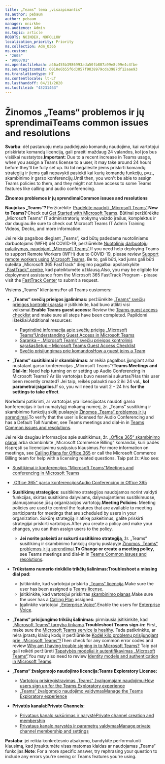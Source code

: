 ```yaml
---
title: „Teams“ tema „visaapimantis“
ms.author: pebaum
author: pebaum
manager: mnirkhe
ms.audience: Admin
ms.topic: article
ROBOTS: NOINDEX, NOFOLLOW
localization_priority: Priority
ms.collection: Adm_O365
ms.custom:
- "2605"
- "9000701"
ms.openlocfilehash: a46a455b3986993ada50fb807a99e8c99e4c4fbe
ms.sourcegitcommit: 6010e6b55f6d3057f9038979cda3987df12aae93
ms.translationtype: HT
ms.contentlocale: lt-LT
ms.lasthandoff: 04/11/2020
ms.locfileid: "43231463"
---
```

# <a name="teams-common-issues-and-resolutions"></a><span data-ttu-id="e9df4-102">Žinomos „Teams“ problemos ir jų sprendimai</span><span class="sxs-lookup"><span data-stu-id="e9df4-102">Teams common issues and resolutions</span></span>

<span data-ttu-id="e9df4-103">**Svarbu**: dėl pastaruoju metu padidėjusio komandų naudojimo, kai vartotojui priskiriate komandų licenciją, gali praeiti maždaug 24 valandos, kol jos bus visiškai nustatytos.</span><span class="sxs-lookup"><span data-stu-id="e9df4-103">**Important**: Due to a recent increase in Teams usage, when you assign a Teams license to a user, it may take around 24 hours before they'll be fully set up.</span></span> <span data-ttu-id="e9df4-104">Iki tol negalėsite jiems priskirti komandų strategijų ir jiems gali nepavykti pasiekti kai kurių komandų funkcijų, pvz., skambinimo ir garso konferencijų.</span><span class="sxs-lookup"><span data-stu-id="e9df4-104">Until then, you won't be able to assign Teams policies to them, and they might not have access to some Teams features like calling and audio conferencing.</span></span>

<span data-ttu-id="e9df4-105">**Žinomos problemos ir jų sprendimai**</span><span class="sxs-lookup"><span data-stu-id="e9df4-105">**Common issues and resolutions**</span></span>

<span data-ttu-id="e9df4-106">**Naujokas „Teams“?** Peržiūrėkite  [Pradėkite naudoti „Microsoft Teams“](https://docs.microsoft.com/microsoftteams/get-started-with-teams-quick-start).</span><span class="sxs-lookup"><span data-stu-id="e9df4-106">**New to Teams?** Check out [Get Started with Microsoft Teams](https://docs.microsoft.com/microsoftteams/get-started-with-teams-quick-start).</span></span> <span data-ttu-id="e9df4-107">Būtinai peržiūrėkite „Microsoft Teams“ IT administratorių mokymų vaizdo įrašus, komplektus ir dar daugiau.</span><span class="sxs-lookup"><span data-stu-id="e9df4-107">Be sure to check out Microsoft Teams IT Admin Training Videos, Decks, and more information.</span></span>

<span data-ttu-id="e9df4-108">Jei reikia pagalbos diegiant „Teams“, kad būtų padedama nuotoliniams darbuotojams (WFH) dėl COVID-19, peržiūrėkite [Nuotolinių darbuotojų palaikymas, naudojant „Microsoft Teams“](https://docs.microsoft.com/microsoftteams/support-remote-work-with-teams).</span><span class="sxs-lookup"><span data-stu-id="e9df4-108">If you need help deploying Teams to support Remote Workers (WFH) due to COVID-19, please review  [Support remote workers using Microsoft Teams](https://docs.microsoft.com/microsoftteams/support-remote-work-with-teams).</span></span> <span data-ttu-id="e9df4-109">Be to, gali būti, kad jums gali būti suteikta „Microsoft 365 FastTrack“ diegimo pagalba: apsilankykite [„FastTrack“ centre](https://www.microsoft.com/fasttrack), kad pateiktumėte užklausą.</span><span class="sxs-lookup"><span data-stu-id="e9df4-109">Also, you may be eligible for deployment assistance from the Microsoft 365 FastTrack Program - please visit the [FastTrack Center](https://www.microsoft.com/fasttrack) to submit a request.</span></span>

<span data-ttu-id="e9df4-110">Visiems „Teams“ klientams:</span><span class="sxs-lookup"><span data-stu-id="e9df4-110">For all Teams customers:</span></span>

- <span data-ttu-id="e9df4-111">**„Teams“ svečių prieigos įgalinimas:** peržiūrėkite [„Teams“ svečių prieigos kontrolinį sąrašą](https://docs.microsoft.com/microsoftteams/guest-access-checklist) ir įsitikinkite, kad buvo atlikti visi veiksmai.</span><span class="sxs-lookup"><span data-stu-id="e9df4-111">**Enable Teams guest access:** Review the [Teams guest access checklist](https://docs.microsoft.com/microsoftteams/guest-access-checklist) and make sure all steps have been completed.</span></span> <span data-ttu-id="e9df4-112">Papildomi ištekliai:</span><span class="sxs-lookup"><span data-stu-id="e9df4-112">Additional resources:</span></span>
    - [<span data-ttu-id="e9df4-113">Pagrindinė informacija apie svečių prieigą „Microsoft Teams“</span><span class="sxs-lookup"><span data-stu-id="e9df4-113">Understanding Guest Access in Microsoft Teams</span></span>](https://docs.microsoft.com/microsoftteams/guest-access)
    - [<span data-ttu-id="e9df4-114">Sąranka – „Microsoft Teams“ svečių prieigos kontrolinis sąrašas</span><span class="sxs-lookup"><span data-stu-id="e9df4-114">Setup – Microsoft Teams Guest Access Checklist</span></span>](https://docs.microsoft.com/microsoftteams/guest-access-checklist)
    - [<span data-ttu-id="e9df4-115">Svečio prisijungimas prie komandos</span><span class="sxs-lookup"><span data-stu-id="e9df4-115">How a guest joins a Team</span></span>](https://docs.microsoft.com/microsoftteams/guest-joins)

- <span data-ttu-id="e9df4-116">**„Teams“ susitikimai ir skambinimas**: ar reikia pagalbos įjungiant arba nustatant garso konferencijas „Microsoft Teams“?</span><span class="sxs-lookup"><span data-stu-id="e9df4-116">**Teams Meetings and Dial-In**: Need help turning on or setting up Audio Conferencing in Microsoft Teams?</span></span> <span data-ttu-id="e9df4-117">Ar šis vartotojas buvo neseniai sukurtas?</span><span class="sxs-lookup"><span data-stu-id="e9df4-117">Has this user been recently created?</span></span> <span data-ttu-id="e9df4-118">Jei taip, reikės palaukti nuo 2 iki 24 val., **kol parametrai įsigalios**.</span><span class="sxs-lookup"><span data-stu-id="e9df4-118">If so, you will need to wait 2 – 24 hrs **for the settings to take effect**.</span></span> 

<span data-ttu-id="e9df4-119">Norėdami patikrinti, ar vartotojas yra licencijuotas naudoti garso konferencijas ir turi numatytąjį mokamą numerį, žr. „Teams“ susitikimų ir skambinimo funkcijų skiltį puslapyje [Žinomos „Teams“ problemos ir jų sprendimai](https://docs.microsoft.com/microsoftteams/known-issues).</span><span class="sxs-lookup"><span data-stu-id="e9df4-119">To verify that the user is licensed for Audio Conferencing and has a Default Toll Number, see Teams meetings and dial-in in [Teams Common issues and resolutions](https://docs.microsoft.com/microsoftteams/known-issues).</span></span>

<span data-ttu-id="e9df4-120">Jei reikia daugiau informacijos apie susitikimus, žr. [„Office 365“ skambinimo planai](https://docs.microsoft.com/microsoftteams/calling-plans-for-office-365) arba skambinkite „Microsoft Commerce Billing“ komandai, kuri padės išspręsti su licencijavimu susijusius klausimus.</span><span class="sxs-lookup"><span data-stu-id="e9df4-120">For more information on meetings, see [Calling Plans for Office 365](https://docs.microsoft.com/microsoftteams/calling-plans-for-office-365) or call the Microsoft Commerce Billing team for help with a licensing related questions.</span></span> <span data-ttu-id="e9df4-121">Taip pat žr.:</span><span class="sxs-lookup"><span data-stu-id="e9df4-121">Also see:</span></span>

 - [<span data-ttu-id="e9df4-122">Susitikimai ir konferencijos "Microsoft Teams"</span><span class="sxs-lookup"><span data-stu-id="e9df4-122">Meetings and conferencing in Microsoft Teams</span></span>](https://docs.microsoft.com/microsoftteams/deploy-meetings-microsoft-teams-landing-page)
 - [<span data-ttu-id="e9df4-123">„Office 365“ garso konferencijos</span><span class="sxs-lookup"><span data-stu-id="e9df4-123">Audio Conferencing in Office 365</span></span>](https://docs.microsoft.com/microsoftteams/audio-conferencing-in-office-365)

- <span data-ttu-id="e9df4-124">**Susitikimų strategijos**: susitikimo strategijos naudojamos norint valdyti funkcijas, skirtas susitikimo dalyviams, dalyvaujantiems susitikimuose, planuojamuose jūsų organizacijos vartotojų.</span><span class="sxs-lookup"><span data-stu-id="e9df4-124">**Meeting Policies**: Meeting policies are used to control the features that are available to meeting participants for meetings that are scheduled by users in your organization.</span></span> <span data-ttu-id="e9df4-125">Sukūrę strategiją ir atlikę pakeitimus, galite priskirti strategijai priskirti vartotojus.</span><span class="sxs-lookup"><span data-stu-id="e9df4-125">After you create a policy and make your changes, you can then assign users to the policy.</span></span> 
    - <span data-ttu-id="e9df4-126">**Jei norite pakeisti ar sukurti susitikimo strategiją**, žr. „Teams“ susitikimų ir skambinimo funkcijų skyrių puslapyje [Žinomos „Teams“ problemos ir jų sprendimai](https://docs.microsoft.com/microsoftteams/known-issues).</span><span class="sxs-lookup"><span data-stu-id="e9df4-126">**To Change or create a meeting policy**, see Teams meetings and dial-in in [Teams Common issues and resolutions](https://docs.microsoft.com/microsoftteams/known-issues).</span></span> 
  
- <span data-ttu-id="e9df4-127">**Trūkstamo numerio rinkiklio trikčių šalinimas:**</span><span class="sxs-lookup"><span data-stu-id="e9df4-127">**Troubleshoot a missing dial pad:**</span></span>  

    - <span data-ttu-id="e9df4-128">Įsitikinkite, kad vartotojui priskirta [„Teams“ licencija](https://docs.microsoft.com/MicrosoftTeams/assign-teams-licenses).</span><span class="sxs-lookup"><span data-stu-id="e9df4-128">Make sure the user has been assigned a [Teams license](https://docs.microsoft.com/MicrosoftTeams/assign-teams-licenses).</span></span>
    - <span data-ttu-id="e9df4-129">Įsitikinkite, kad vartotojui priskirtas [skambinimo planas](https://docs.microsoft.com/MicrosoftTeams/calling-plan-landing-page).</span><span class="sxs-lookup"><span data-stu-id="e9df4-129">Make sure the user has a [Calling Plan](https://docs.microsoft.com/MicrosoftTeams/calling-plan-landing-page) assigned.</span></span>
    - <span data-ttu-id="e9df4-130">Įgalinkite vartotojui [„Enterprise Voice“](https://docs.microsoft.com/skypeforbusiness/skype-for-business-hybrid-solutions/plan-your-phone-system-cloud-pbx-solution/enable-users-for-enterprise-voice-online-and-phone-system-voicemail#to-enable-your-users-for-phone-system-in-office-365-voice-and-voicemail).</span><span class="sxs-lookup"><span data-stu-id="e9df4-130">Enable the users for [Enterprise Voice](https://docs.microsoft.com/skypeforbusiness/skype-for-business-hybrid-solutions/plan-your-phone-system-cloud-pbx-solution/enable-users-for-enterprise-voice-online-and-phone-system-voicemail#to-enable-your-users-for-phone-system-in-office-365-voice-and-voicemail).</span></span>

- <span data-ttu-id="e9df4-131">**„Teams“ prisijungimo trikčių šalinimas:** pirmiausia įsitikinkite, kad [„Microsoft Teams“ tarnyba tinkama](https://admin.microsoft.com/Adminportal/Home?source=applauncher#/servicehealth).</span><span class="sxs-lookup"><span data-stu-id="e9df4-131">**Troubleshoot Teams sign-in:** First, make sure the [Microsoft Teams service is healthy](https://admin.microsoft.com/Adminportal/Home?source=applauncher#/servicehealth).</span></span> <span data-ttu-id="e9df4-132">Tada patikrinkite, ar nėra įprastų klaidų kodų ir peržiūrėkite [Kodėl kilo problemų prisijungiant prie „Microsoft Teams“?](https://support.office.com/article/a02f683b-61a3-4008-9447-ee60c5593b0f)</span><span class="sxs-lookup"><span data-stu-id="e9df4-132">Then check for any common error codes and review [Why am I having trouble signing in to Microsoft Teams?](https://support.office.com/article/a02f683b-61a3-4008-9447-ee60c5593b0f)</span></span>  <span data-ttu-id="e9df4-133">Taip pat gali reikėti peržiūrėti [Tapatybės modeliai ir autentifikavimas „Microsoft Teams“](https://docs.microsoft.com/MicrosoftTeams/identify-models-authentication).</span><span class="sxs-lookup"><span data-stu-id="e9df4-133">You may also need to review [Identity models and authentication in Microsoft Teams](https://docs.microsoft.com/MicrosoftTeams/identify-models-authentication).</span></span>

- <span data-ttu-id="e9df4-134">**„Teams“ žvalgomojo naudojimo licencija:**</span><span class="sxs-lookup"><span data-stu-id="e9df4-134">**Teams Exploratory License:**</span></span>  
    - [<span data-ttu-id="e9df4-135">Vartotojų prisiregistravimas „Teams“ žvalgomajam naudojimui</span><span class="sxs-lookup"><span data-stu-id="e9df4-135">How users sign up for the Teams Exploratory experience</span></span>](https://docs.microsoft.com/microsoftteams/teams-exploratory#how-users-sign-up-for-the-teams-exploratory-experience) 
    - [<span data-ttu-id="e9df4-136">„Teams“ žvalgomojo naudojimo valdymas</span><span class="sxs-lookup"><span data-stu-id="e9df4-136">Manage the Teams Exploratory experience</span></span>](https://docs.microsoft.com/microsoftteams/teams-exploratory#manage-the-teams-exploratory-experience) 

- <span data-ttu-id="e9df4-137">**Privatūs kanalai:**</span><span class="sxs-lookup"><span data-stu-id="e9df4-137">**Private Channels:**</span></span>
    - [<span data-ttu-id="e9df4-138">Privataus kanalo sukūrimas ir narystė</span><span class="sxs-lookup"><span data-stu-id="e9df4-138">Private channel creation and membership</span></span>](https://docs.microsoft.com/microsoftteams/private-channels#private-channel-creation-and-membership) 
    - [<span data-ttu-id="e9df4-139">Privataus kanalo narystės ir parametrų valdymas</span><span class="sxs-lookup"><span data-stu-id="e9df4-139">Manage private channel membership and settings</span></span>](https://docs.microsoft.com/microsoftteams/private-channels#manage-private-channel-membership-and-settings) 

<span data-ttu-id="e9df4-140">**Pastaba**: jei reikia konkretesnio atsakymo, bandykite performuluoti klausimą, kad įtrauktumėte visas matomas klaidas ar naudojamas „Teams“ funkcijas.</span><span class="sxs-lookup"><span data-stu-id="e9df4-140">**Note**: For a more specific answer, try rephrasing your question to include any errors you're seeing or Teams features you're using.</span></span>
